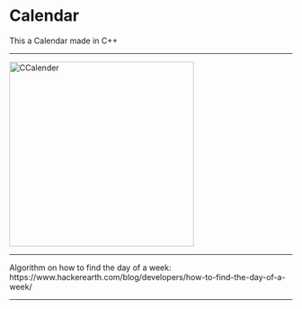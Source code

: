 # Calendar
This a Calendar made in C++
<hr>
<img width="328" alt="CCalender" src="https://user-images.githubusercontent.com/42809447/80971038-cd7ca700-8e39-11ea-9a99-df66c22b95a8.png">
<hr>
Algorithm on how to find the day of a week: https://www.hackerearth.com/blog/developers/how-to-find-the-day-of-a-week/
<hr>
